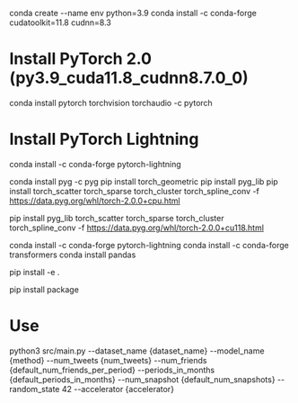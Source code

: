 conda create --name env python=3.9
conda install -c conda-forge cudatoolkit=11.8 cudnn=8.3

# Install PyTorch 2.0 (py3.9_cuda11.8_cudnn8.7.0_0)
conda install pytorch torchvision torchaudio -c pytorch
# Install PyTorch Lightning
conda install -c conda-forge pytorch-lightning

conda install pyg -c pyg
pip install torch_geometric
pip install pyg_lib
pip install torch_scatter torch_sparse torch_cluster torch_spline_conv -f https://data.pyg.org/whl/torch-2.0.0+cpu.html



pip install pyg_lib torch_scatter torch_sparse torch_cluster torch_spline_conv -f https://data.pyg.org/whl/torch-2.0.0+cu118.html

conda install -c conda-forge pytorch-lightning
conda install -c conda-forge transformers
conda install pandas

pip install -e .

pip install package

# Use
python3 src/main.py --dataset_name {dataset_name} --model_name {method} --num_tweets {num_tweets} --num_friends {default_num_friends_per_period} --periods_in_months {default_periods_in_months} --num_snapshot {default_num_snapshots} --random_state 42 --accelerator {accelerator}
